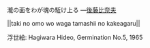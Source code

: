 瀧の面をわが魂の駈け上る
—[後藤比奈夫](https://ja.wikipedia.org/wiki/後藤比奈夫)

||taki no omo wo waga tamashii no kakeagaru||

浮世絵: Hagiwara Hideo, Germination No.5, 1965